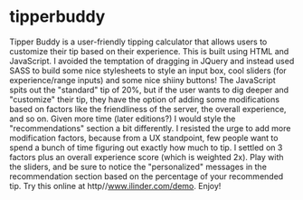 # tipperbuddy
Tipper Buddy is a user-friendly tipping calculator that allows users to customize their tip based on their experience.
This is built using HTML and JavaScript. I avoided the temptation of dragging in JQuery and instead used SASS to build some nice stylesheets to style an input box, cool sliders (for experience/range inputs) and some nice shiiny buttons!
The JavaScript spits out the "standard" tip of 20%, but if the user wants to dig deeper and "customize" their tip, they have the option of adding some modifications based on factors like the friendliness of the server, the overall experience, and so on. 
Given more time (later editions?) I would style the "recommendations" section a bit differently. I resisted the urge to add more modification factors, because from a UX standpoint, few people want to spend a bunch of time figuring out exactly how much to tip. I settled on 3 factors plus an overall experience score (which is weighted 2x).
Play with the sliders, and be sure to notice the "personalized" messages in the recommendation section based on the percentage of your recommended tip.
Try this online at http//www.ilinder.com/demo. 
Enjoy!
